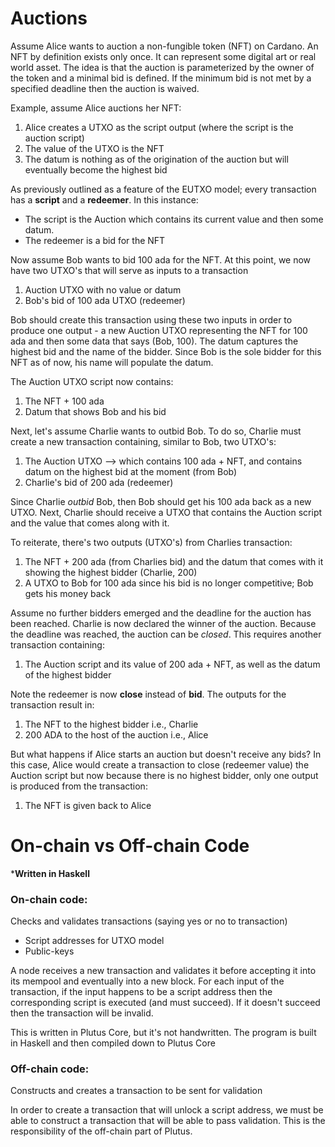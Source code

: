 # Auctions
Assume Alice wants to auction a non-fungible token (NFT) on Cardano. An NFT by definition exists only once. It can represent
some digital art or real world asset. The idea is that the auction is parameterized by the owner of the token and a minimal bid
is defined. If the minimum bid is not met by a specified deadline then the auction is waived.

Example, assume Alice auctions her NFT:
1. Alice creates a UTXO as the script output (where the script is the auction script)
2. The value of the UTXO is the NFT
3. The datum is nothing as of the origination of the auction but will eventually become the highest bid

As previously outlined as a feature of the EUTXO model; every transaction has a **script** and a **redeemer**. In this instance:
* The script is the Auction which contains its current value and then some datum.
* The redeemer is a bid for the NFT

Now assume Bob wants to bid 100 ada for the NFT. At this point, we now have two UTXO's that will serve as inputs to a transaction

1. Auction UTXO with no value or datum
2. Bob's bid of 100 ada UTXO (redeemer)

Bob should create this transaction using these two inputs in order to produce one output - a new Auction UTXO representing the NFT for 100 ada and then some data
that says (Bob, 100). The datum captures the highest bid and the name of the bidder. Since Bob is the sole bidder for this NFT as of now, his name will populate the 
datum.

The Auction UTXO script now contains:
1. The NFT + 100 ada
2. Datum that shows Bob and his bid

Next, let's assume Charlie wants to outbid Bob. To do so, Charlie must create a new transaction containing, similar to Bob, two UTXO's:
1. The Auction UTXO --> which contains 100 ada + NFT, and contains datum on the highest bid at the moment (from Bob)
2. Charlie's bid of 200 ada (redeemer)

Since Charlie _outbid_ Bob, then Bob should get his 100 ada back as a new UTXO. Next, Charlie should receive a UTXO that contains the Auction script
and the value that comes along with it.

To reiterate, there's two outputs (UTXO's) from Charlies transaction:
1. The NFT + 200 ada (from Charlies bid) and the datum that comes with it showing the highest bidder (Charlie, 200)
2. A UTXO to Bob for 100 ada since his bid is no longer competitive; Bob gets his money back

Assume no further bidders emerged and the deadline for the auction has been reached. Charlie is now declared the winner of the 
auction. Because the deadline was reached, the auction can be _closed_. This requires another transaction containing:
1. The Auction script and its value of 200 ada + NFT, as well as the datum of the highest bidder

Note the redeemer is now **close** instead of **bid**. The outputs for the transaction result in:
1. The NFT to the highest bidder i.e., Charlie
2. 200 ADA to the host of the auction i.e., Alice

But what happens if Alice starts an auction but doesn't receive any bids? In this case, Alice would create a transaction to close (redeemer value) the Auction script
but now because there is no highest bidder, only one output is produced from the transaction:

1. The NFT is given back to Alice

# On-chain vs Off-chain Code
***Written in Haskell**
### On-chain code:
Checks and validates transactions (saying yes or no to transaction)

* Script addresses for UTXO model
* Public-keys
  
A node receives a new transaction and validates it before accepting it into its mempool and eventually into a new block.
For each input of the transaction, if the input happens to be a script address then the corresponding script is executed (and must succeed).
If it doesn't succeed then the transaction will be invalid.

This is written in Plutus Core, but it's not handwritten. The program is built in Haskell and then compiled down to Plutus Core

### Off-chain code:

Constructs and creates a transaction to be sent for validation

In order to create a transaction that will unlock a script address, we must be able to construct a transaction that will be able to pass validation.
This is the responsibility of the off-chain part of Plutus.

